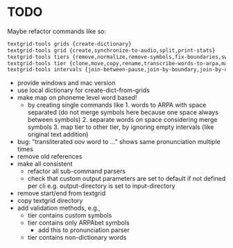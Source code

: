 # TODO

Maybe refactor commands like so:

```txt
textgrid-tools grids {create-dictionary}
textgrid-tools grid {create,synchronize-to-audio,split,print-stats}
textgrid-tools tiers {remove,normalize,remove-symbols,fix-boundaries,switch-string-format}
textgrid-tools tier {clone,move,copy,rename,transcribe-words-to-arpa,map,transcribe-arpa-to-ipa}
textgrid-tools intervals {join-between-pause,join-by-boundary,join-by-duration,join-by-sentence,split}
```

- provide windows and mac version
- use local dictionary for create-dict-from-grids
- make map on phoneme level word based!
  - by creating single commands like 1. words to ARPA with space separated (do not merge symbols here because one space always between symbols) 2. separate words on space considering merge symbols 3. map tier to other tier, by ignoring empty intervals (like original text addition)
- bug: "transliterated oov word to ..." shows same pronunciation multiple times
- remove old references
- make all consistent
  - refactor all sub-command parsers
  - check that custom output parameters are set to default if not defined per cli e.g. output-directory is set to input-directory
- remove start/end from textgrid
- copy textgrid directory
- add validation methods, e.g.,
  - tier contains custom symbols
  - tier contains only ARPAbet symbols
    - add this to pronunciation parser
  - tier contains non-dictionary words
